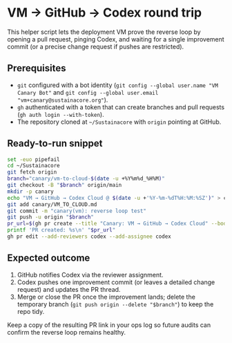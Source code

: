 # VM → GitHub → Codex round trip

This helper script lets the deployment VM prove the reverse loop by opening a pull request, pinging Codex, and waiting for a single improvement commit (or a precise change request if pushes are restricted).

## Prerequisites

- `git` configured with a bot identity (`git config --global user.name "VM Canary Bot"` and `git config --global user.email "vm+canary@sustainacore.org"`).
- `gh` authenticated with a token that can create branches and pull requests (`gh auth login --with-token`).
- The repository cloned at `~/Sustainacore` with `origin` pointing at GitHub.

## Ready-to-run snippet

```bash
set -euo pipefail
cd ~/Sustainacore
git fetch origin
branch="canary/vm-to-cloud-$(date -u +%Y%m%d_%H%M)"
git checkout -B "$branch" origin/main
mkdir -p canary
echo "VM → GitHub → Codex Cloud @ $(date -u +'%Y-%m-%dT%H:%M:%SZ')" > canary/VM_TO_CLOUD.md
git add canary/VM_TO_CLOUD.md
git commit -m "canary(vm): reverse loop test"
git push -u origin "$branch"
pr_url=$(gh pr create --title "Canary: VM → GitHub → Codex Cloud" --body "Codex: please leave one improvement commit or a precise change request.")
printf 'PR created: %s\n' "$pr_url"
gh pr edit --add-reviewers codex --add-assignee codex
```

## Expected outcome

1. GitHub notifies Codex via the reviewer assignment.
2. Codex pushes one improvement commit (or leaves a detailed change request) and updates the PR thread.
3. Merge or close the PR once the improvement lands; delete the temporary branch (`git push origin --delete "$branch"`) to keep the repo tidy.

Keep a copy of the resulting PR link in your ops log so future audits can confirm the reverse loop remains healthy.
